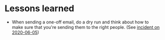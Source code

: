 # Lessons learned

- When sending a one-off email, do a dry run and think about how to make sure that you're sending them to the right people. (See [incident on 2020-06-05](https://trello.com/c/6EhE0oSo/287-2020-06-05-apply-again-email-being-sent-to-wrong-candidates))
